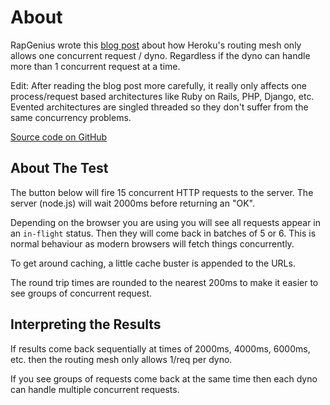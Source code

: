 # About

RapGenius wrote this [blog post](http://rapgenius.com/James-somers-herokus-ugly-secret-lyrics) 
about how Heroku's routing mesh only allows one concurrent request / dyno. Regardless if the dyno can 
handle more than 1 concurrent request at a time. 

Edit: After reading the blog post more carefully, it really only affects one process/request based
architectures like Ruby on Rails, PHP, Django, etc. Evented architectures are singled threaded
so they don't suffer from the same concurrency problems.

[Source code on GitHub](https://github.com/mostlygeek/heroku-concurrency-test)

## About The Test

The button below will fire 15 concurrent HTTP requests to the server. The server (node.js) will 
wait 2000ms before returning an "OK". 

Depending on the browser you are using you will see all requests appear in an `in-flight` status.
Then they will come back in batches of 5 or 6. This is normal behaviour as modern browsers will
fetch things concurrently. 

To get around caching, a little cache buster is appended to the URLs.

The round trip times are rounded to the nearest 200ms to make it easier to see groups 
of concurrent request. 

## Interpreting the Results

If results come back sequentially at times of 2000ms, 4000ms, 6000ms, etc. then 
the routing mesh only allows 1/req per dyno. 

If you see groups of requests come back at the same time then each dyno can 
handle multiple concurrent requests.    
